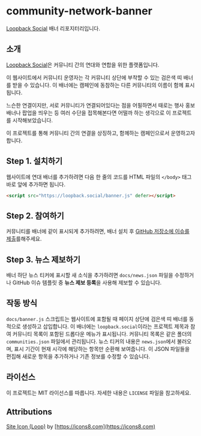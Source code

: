 # community-network-banner

[Loopback Social](https://loopback.social) 배너 리포지터리입니다.

## 소개

[Loopback Social](https://loopback.social)은 커뮤니티 간의 연대와 연합을 위한 플랫폼입니다.

이 웹사이트에서 커뮤니티 운영자는 각 커뮤니티 상단에 부착할 수 있는 검은색 띠 배너를 받을 수 있습니다. 이 배너에는 캠페인에 동참하는 다른 커뮤니티의 이름이 함께 표시됩니다.

느슨한 연결이지만, 서로 커뮤니티가 연결되어있다는 점을 어필하면서 때로는 행사 홍보 배너나 팝업을 띄우는 등 여러 수단을 접목해본다면 어떨까 하는 생각으로 이 프로젝트를 시작해보았습니다.

이 프로젝트를 통해 커뮤니티 간의 연결을 상징하고, 함께하는 캠페인으로서 운영하고자 합니다.

## Step 1. 설치하기

웹사이트에 연대 배너를 추가하려면 다음 한 줄의 코드를 HTML 파일의 `</body>` 태그 바로 앞에 추가하면 됩니다.

```html
<script src="https://loopback.social/banner.js" defer></script>
```

## Step 2. 참여하기

커뮤니티를 배너에 같이 표시되게 추가하려면, 배너 설치 후 [GitHub 저장소에 이슈를 제출](https://github.com/dotnetdev-kr/community-network-banner/issues/new/choose)를해주세요.

## Step 3. 뉴스 제보하기

배너 하단 뉴스 티커에 표시할 새 소식을 추가하려면 `docs/news.json` 파일을 수정하거나 GitHub 이슈 템플릿 중 **뉴스 제보 등록**을 사용해 제보할 수 있습니다.

## 작동 방식

`docs/banner.js` 스크립트는 웹사이트에 포함될 때 페이지 상단에 검은색 띠 배너를 동적으로 생성하고 삽입합니다. 이 배너에는 `loopback.social`이라는 프로젝트 제목과 참여 커뮤니티 목록이 포함된 드롭다운 메뉴가 표시됩니다. 커뮤니티 목록은 같은 폴더의 `communities.json` 파일에서 관리됩니다. 뉴스 티커의 내용은 `news.json`에서 불러오며, 표시 기간이 현재 시각에 해당하는 항목만 순환해 보여줍니다. 이 JSON 파일들을 편집해 새로운 항목을 추가하거나 기존 정보를 수정할 수 있습니다.

## 라이선스

이 프로젝트는 MIT 라이선스를 따릅니다. 자세한 내용은 `LICENSE` 파일을 참고하세요.

## Attributions

[Site Icon (Loop)](https://icons8.com/icon/KhfdumHglzRO/synchronize) by [https://icons8.com](https://icons8.com)
